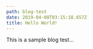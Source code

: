 ```yaml
---
path: blog-test
date: 2019-04-08T03:15:18.657Z
title: Hello World!
---
```

This is a sample blog test...
